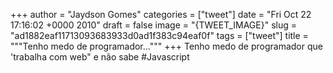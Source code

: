 
+++
author = "Jaydson Gomes"
categories = ["tweet"]
date = "Fri Oct 22 17:16:02 +0000 2010"
draft = false
image = "{TWEET_IMAGE}"
slug = "ad1882eaf11713093683933d0ad1f383c94eaf0f"
tags = ["tweet"]
title = """Tenho medo de programador..."""
+++
Tenho medo de programador que 'trabalha com web" e não sabe #Javascript
